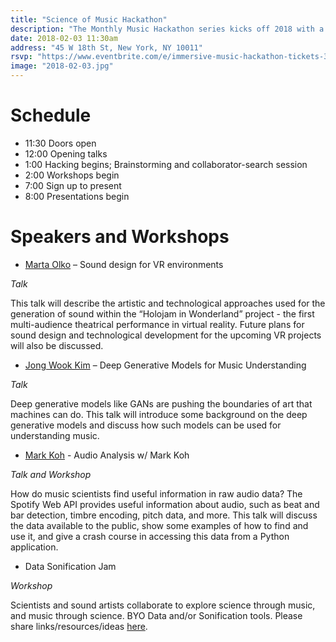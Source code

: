 ```yaml
---
title: "Science of Music Hackathon"
description: "The Monthly Music Hackathon series kicks off 2018 with a Science of Music Hackathon: a day-long, non-competitive, creative event exploring music across the fields of biology, physics, psychology and neuroscience. How does sound propagate through air? How do humans hear? Why does a guitar sound different from a clarinet? The event is open to musicians, students, educators, hackers, and everyone in between. Bring your curiosity and whatever you need to experiment with music!"
date: 2018-02-03 11:30am
address: "45 W 18th St, New York, NY 10011"
rsvp: "https://www.eventbrite.com/e/immersive-music-hackathon-tickets-39600372781"
image: "2018-02-03.jpg"
---
```

# Schedule
- 11:30 Doors open
- 12:00 Opening talks
- 1:00 Hacking begins; Brainstorming and collaborator-search session
- 2:00 Workshops begin
- 7:00 Sign up to present
- 8:00 Presentations begin

# Speakers and Workshops
- [Marta Olko](https://steinhardt.nyu.edu/marl/people/olko) – Sound design for VR environments

*Talk*

This talk will describe the artistic and technological approaches used for the generation of sound within the “Holojam in Wonderland” project - the first multi-audience theatrical performance in virtual reality. Future plans for sound design and technological development for the upcoming VR projects will also be discussed.



- [Jong Wook Kim](http://jongwook.kim) – Deep Generative Models for Music Understanding

*Talk*

Deep generative models like GANs are pushing the boundaries of art that machines can do. This talk will introduce some background on the deep generative models and discuss how such models can be used for understanding music.

- [Mark Koh](https://github.com/markkohdev) - Audio Analysis w/ Mark Koh

*Talk and Workshop*

How do music scientists find useful information in raw audio data? The Spotify Web API provides useful information about audio, such as beat and bar detection, timbre encoding, pitch data, and more. This talk will discuss the data available to the public, show some examples of how to find and use it, and give a crash course in accessing this data from a Python application.

- Data Sonification Jam

*Workshop*

Scientists and sound artists collaborate to explore science through music, and music through science. BYO Data and/or Sonification tools. Please share links/resources/ideas [here](https://docs.google.com/document/d/1cEkcjvsJU5KIhi--S1tOJGSVTMQJcD72A_6awwgpXt8/edit#).
